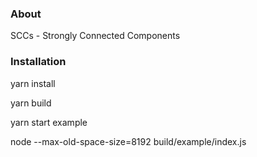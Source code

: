 ### About
SCCs - Strongly Connected Components

### Installation

yarn install

yarn build

yarn start example

node --max-old-space-size=8192 build/example/index.js